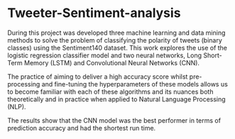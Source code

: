 # Tweeter-Sentiment-analysis
During this project was developed three machine learning and data mining methods to solve the problem of classifying the polarity of tweets (binary classes) using the Sentiment140 dataset. This work explores the use of the logistic regression classifier model and two neural networks, Long Short-Term Memory (LSTM) and Convolutional Neural Networks (CNN).

The practice of aiming to deliver a high accuracy score whilst pre-processing and fine-tuning the hyperparameters of these models allows us to become familiar with each of these algorithms and its nuances both theoretically and in practice when applied to Natural Language Processing (NLP).

The results show that the CNN model was the best performer in terms of prediction accuracy and had the shortest run time.
